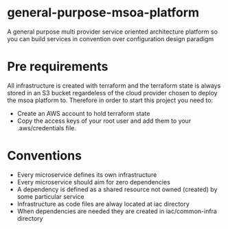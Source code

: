 # general-purpose-msoa-platform
A general purpose multi provider service oriented architecture platform so you can build services in convention over configuration design paradigm 

# Pre requirements
All infrastructure is created with terraform and the terraform state is always stored in an S3 bucket regardeless of the cloud provider chosen to deploy the msoa platform to. Therefore in order to start this project you need to:
  - Create an AWS account to hold terraform state
  - Copy the access keys of your root user and add them to your .aws/credentials file.

# Conventions
- Every microservice defines its own infrastructure
- Every microservice should aim for zero dependencies
- A dependency is defined as a shared resource not owned (created) by some particular service
- Infrastructure as code files are alway located at iac directory
- When dependencies are needed they are created in iac/common-infra directory
